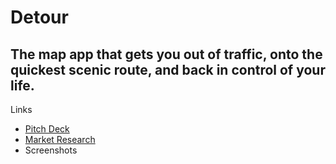 # Detour
## The map app that gets you out of traffic, onto the quickest scenic route, and back in control of your life. 

Links
- [Pitch Deck](https://pitch.detour.fyi)
- [Market Research](/research)
- Screenshots
